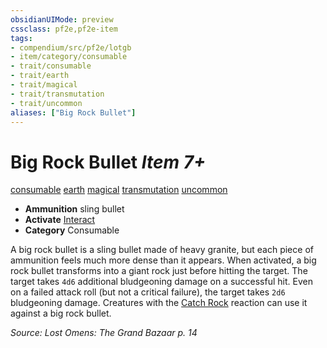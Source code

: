 ```yaml
---
obsidianUIMode: preview
cssclass: pf2e,pf2e-item
tags:
- compendium/src/pf2e/lotgb
- item/category/consumable
- trait/consumable
- trait/earth
- trait/magical
- trait/transmutation
- trait/uncommon
aliases: ["Big Rock Bullet"]
---
```

# Big Rock Bullet *Item 7+*  
[consumable](rules/traits/consumable.md)  [earth](rules/traits/earth.md)  [magical](rules/traits/magical.md)  [transmutation](rules/traits/transmutation.md)  [uncommon](rules/traits/uncommon.md)  

- **Ammunition** sling bullet
- **Activate** [Interact](rules/actions/interact.md)
- **Category** Consumable

A big rock bullet is a sling bullet made of heavy granite, but each piece of ammunition feels much more dense than it appears. When activated, a big rock bullet transforms into a giant rock just before hitting the target. The target takes `4d6` additional bludgeoning damage on a successful hit. Even on a failed attack roll (but not a critical failure), the target takes `2d6` bludgeoning damage. Creatures with the [Catch Rock](rules/abilities/catch-rock.md) reaction can use it against a big rock bullet.

*Source: Lost Omens: The Grand Bazaar p. 14*